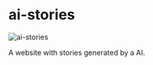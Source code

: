 # ai-stories

![ai-stories](https://socialify.git.ci/KendallDoesCoding/ai-stories/image?description=1&font=Bitter&forks=1&issues=1&language=1&name=1&owner=1&pattern=Solid&pulls=1&stargazers=1&theme=Dark)

A website with stories generated by a AI.
